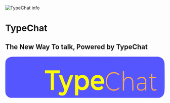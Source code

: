 ![TypeChat info](https://opengraph.githubassets.com/4a135b7bc41f08d2b41d0b550f5135b3ece34526bf69f44066368742ce4a95a2/Ugric/typechat)
# TypeChat

## The New Way To talk, Powered by TypeChat
![TypeChat](typechat/src/images/logos/TypeChat.svg)
